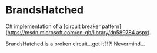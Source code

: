 # BrandsHatched

C# implementation of a [circuit breaker pattern] (https://msdn.microsoft.com/en-gb/library/dn589784.aspx).

BrandsHatched is a broken circuit...get it?!?! Nevermind...
